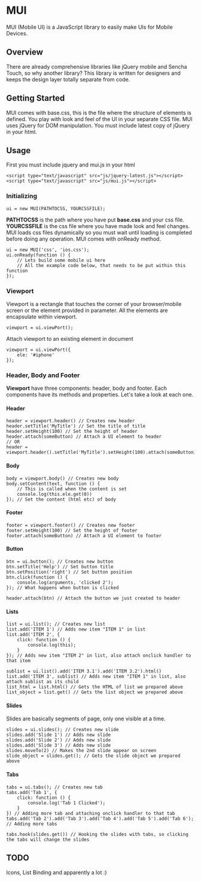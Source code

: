 # MUI
MUI (Mobile UI) is a JavaScript library to easily make UIs for Mobile Devices.

## Overview
There are already comprehensive libraries like jQuery mobile and Sencha Touch, so why another library? This library is written for designers and keeps the design layer totally separate from code.

## Getting Started
MUI comes with base.css, this is the file where the structure of elements is defined. You play with look and feel of the UI in your separate CSS file. MUI uses jQuery for DOM manipulation. You must include latest copy of jQuery in your html.

## Usage
First you must include jquery and mui.js in your html

	<script type="text/javascript" src="js/jquery-latest.js"></script>
	<script type="text/javascript" src="js/mui.js"></script>

### Initializing
	ui = new MUI(PATHTOCSS, YOURCSSFILE);
**PATHTOCSS** is the path where you have put **base.css** and your css file. **YOURCSSFILE** is the css file where you have made look and feel changes. MUI loads css files dynamically so you must wait until loading is completed before doing any operation. MUI comes with onReady method.

	ui = new MUI('css', 'ios.css');
	ui.onReady(function () {
		// Lets build some mobile ui here
		// All the example code below, that needs to be put within this function
	});

### Viewport
Viewport is a rectangle that touches the corner of your browser/mobile screen or the element provided in parameter. All the elements are encapsulate within viewport.

	viewport = ui.viewPort();
Attach viewport to an existing element in document

	viewport = ui.viewPort({
		ele: '#iphone'
	});

### Header, Body and Footer
**Viewport** have three components: header, body and footer. Each components have its methods and properties. Let's take a look at each one.

#### Header ####
	header = viewport.header() // Creates new header
	header.setTitle('MyTitle') // Set the title of title
	header.setHeight(100) // Set the height of header
	header.attach(someButton) // Attach a UI element to header
	// OR
	header = viewport.header().setTitle('MyTitle').setHeight(100).attach(someButton)

#### Body ####
	body = viewport.body() // Creates new body
	body.setContent(text, function () {
		// This is called when the content is set
		console.log(this.ele.get(0))
	}); // Set the content (html etc) of body

#### Footer ####
	footer = viewport.footer() // Creates new footer
	footer.setHeight(100) // Set the height of footer
	footer.attach(someButton) // Attach a UI element to footer

#### Button ####
	btn = ui.button(); // Creates new button
	btn.setTitle('Help') // Set button title
	btn.setPosition('right') // Set button position
	btn.click(function () {
		console.log(arguments, 'clicked 2');
	}); // What happens when button is clicked

	header.attach(btn) // Attach the button we just created to header

#### Lists ####
	list = ui.list(); // Creates new list
	list.add('ITEM 1') // Adds new item "ITEM 1" in list
	list.add('ITEM 2', {
		click: function () {
			console.log(this);
		}
	}); // Adds new item "ITEM 2" in list, also attach onclick handler to that item

	sublist = ui.list().add('ITEM 3.1').add('ITEM 3.2').html()
	list.add('ITEM 3', sublist) // Adds new item "ITEM 1" in list, also attach sublist as its child
	list_html = list.html() // Gets the HTML of list we prepared above
	list_object = list.get() // Gets the list object we prepared above

#### Slides ####
Slides are basically segments of page, only one visible at a time.
	
	slides = ui.slides(); // Creates new slide
	slides.add('Slide 1') // Adds new slide
	slides.add('Slide 2') // Adds new slide
	slides.add('Slide 3') // Adds new slide
	slides.moveTo(2) // Makes the 2nd slide appear on screen
	slide_object = slides.get(); // Gets the slide object we prepared above

#### Tabs ####
	tabs = ui.tabs(); // Creates new tab
	tabs.add('Tab 1', {
		click: function () {
			console.log('Tab 1 Clicked');
		}
	}) // Adding more tab and attaching onclick handler to that tab
	tabs.add('Tab 2').add('Tab 3').add('Tab 4').add('Tab 5').add('Tab 6'); // Adding more tabs

	tabs.hook(slides.get()) // Hooking the slides with tabs, so clicking the tabs will change the slides

## TODO
Icons, List Binding and apparently a lot :)